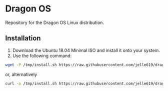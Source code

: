 # Dragon OS
Repository for the Dragon OS Linux distribution.

## Installation
1. Download the Ubuntu 18.04 Minimal ISO and install it onto your system.
2. Use the following command:
```bash
wget -P /tmp/install.sh https://raw.githubusercontent.com/jelle619/dragonos/master/install.sh && bash /tmp/install.sh
```
or, alternatively
```bash
curl -o /tmp/install.sh https://raw.githubusercontent.com/jelle619/dragonos/master/install.sh && bash /tmp/install.sh
```
